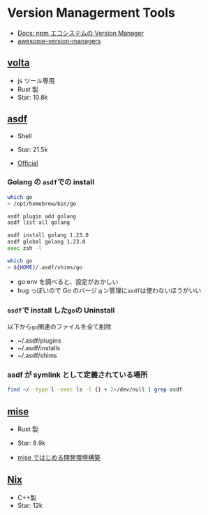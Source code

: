 # Version Managerment Tools

- [Docs: npm エコシステムの Version Manager](../programming/javascript-typescript/version-manager.md)
- [awesome-version-managers](https://github.com/bernardoduarte/awesome-version-managers)

## [volta](https://github.com/volta-cli/volta)

- js ツール専用
- Rust 製
- Star: 10.8k

## [asdf](https://github.com/jdx/mise)

- Shell
- Star: 21.5k

- [Official](https://asdf-vm.com/ja-jp/guide/getting-started.html)

### Golang の `asdf`での install

```sh
which go
> /opt/homebrew/bin/go

asdf plugin add golang
asdf list all golang

asdf install golang 1.23.0
asdf global golang 1.23.0
exec zsh -l

which go
> ${HOME}/.asdf/shims/go
```

- go env を調べると、設定がおかしい
- bug っぽいので Go のバージョン管理に`asdf`は使わないほうがいい

### `asdf`で install した`go`の Uninstall

以下から`go`関連のファイルを全て削除

- ~/.asdf/plugins
- ~/.asdf/installs
- ~/.asdf/shims

### asdf が symlink として定義されている場所

```sh
find ~/ -type l -exec ls -l {} + 2>/dev/null | grep asdf
```

## [mise](https://github.com/jdx/mise)

- Rust 製
- Star: 8.9k

- [mise ではじめる開発環境構築](https://zenn.dev/takamura/articles/dev-started-with-mise)

## [Nix](https://github.com/NixOS/nix)

- C++製
- Star: 12k
